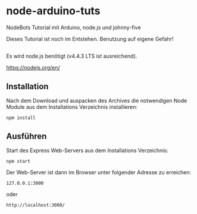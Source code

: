# node-arduino-tuts
NodeBots Tutorial mit Arduino, node.js und johnny-five

Dieses Tutorial ist noch im Entstehen. Benutzung auf eigene Gefahr!

## 

Es wird node.js benötigt (v4.4.3 LTS ist ausreichend).

https://nodejs.org/en/


## Installation

Nach dem Download und auspacken des Archives die notwendigen Node Module aus dem Installations Verzeichnis installieren:

```
npm install
```

## Ausführen

Start des Express Web-Servers aus dem Installations Verzeichnis:

```
npm start
```

Der Web-Server ist dann im Browser unter folgender Adresse zu erreichen:

```
127.0.0.1:3000
```
oder

```
http://localhost:3000/
```
